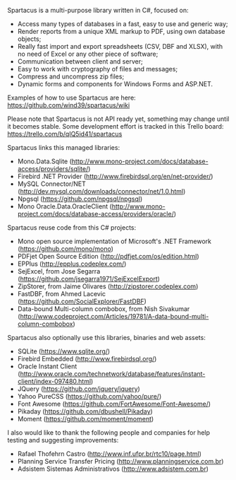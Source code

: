 Spartacus is a multi-purpose library written in C#, focused on:
  - Access many types of databases in a fast, easy to use and generic way;
  - Render reports from a unique XML markup to PDF, using own database objects;
  - Really fast import and export spreadsheets (CSV, DBF and XLSX), with no need of Excel or any other piece of software;
  - Communication between client and server;
  - Easy to work with cryptography of files and messages;
  - Compress and uncompress zip files;
  - Dynamic forms and components for Windows Forms and ASP.NET.

Examples of how to use Spartacus are here: https://github.com/wind39/spartacus/wiki

Please note that Spartacus is not API ready yet, something may change until it becomes stable.
Some development effort is tracked in this Trello board: https://trello.com/b/qIQ5id41/spartacus

Spartacus links this managed libraries:
  - Mono.Data.Sqlite (http://www.mono-project.com/docs/database-access/providers/sqlite/)
  - Firebird .NET Provider (http://www.firebirdsql.org/en/net-provider/)
  - MySQL Connector/NET (http://dev.mysql.com/downloads/connector/net/1.0.html)
  - Npgsql (https://github.com/npgsql/npgsql)
  - Mono Oracle.Data.OracleClient (http://www.mono-project.com/docs/database-access/providers/oracle/)
  
Spartacus reuse code from this C# projects:
  - Mono open source implementation of Microsoft's .NET Framework (https://github.com/mono/mono)
  - PDFjet Open Source Edition (http://pdfjet.com/os/edition.html)
  - EPPlus (http://epplus.codeplex.com/)
  - SejExcel, from Jose Segarra (https://github.com/jsegarra1971/SejExcelExport)
  - ZipStorer, from Jaime Olivares (http://zipstorer.codeplex.com)
  - FastDBF, from Ahmed Lacevic (https://github.com/SocialExplorer/FastDBF)
  - Data-bound Multi-column combobox, from Nish Sivakumar (http://www.codeproject.com/Articles/19781/A-data-bound-multi-column-combobox)

Spartacus also optionally use this libraries, binaries and web assets:
  - SQLite (https://www.sqlite.org/)
  - Firebird Embedded (http://www.firebirdsql.org/)
  - Oracle Instant Client (http://www.oracle.com/technetwork/database/features/instant-client/index-097480.html)
  - JQuery (https://github.com/jquery/jquery)
  - Yahoo PureCSS (https://github.com/yahoo/pure/)
  - Font Awesome (https://github.com/FortAwesome/Font-Awesome/)
  - Pikaday (https://github.com/dbushell/Pikaday)
  - Moment (https://github.com/moment/moment)

I also would like to thank the following people and companies for help testing and suggesting improvements:
  - Rafael Thofehrn Castro (http://www.inf.ufpr.br/rtc10/page.html)
  - Planning Service Transfer Pricing (http://www.planningservice.com.br)
  - Adsistem Sistemas Administrativos (http://www.adsistem.com.br)
